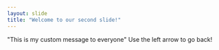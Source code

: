 ```yaml
---
layout: slide
title: "Welcome to our second slide!"
---
```

"This is my custom message to everyone"
Use the left arrow to go back!
